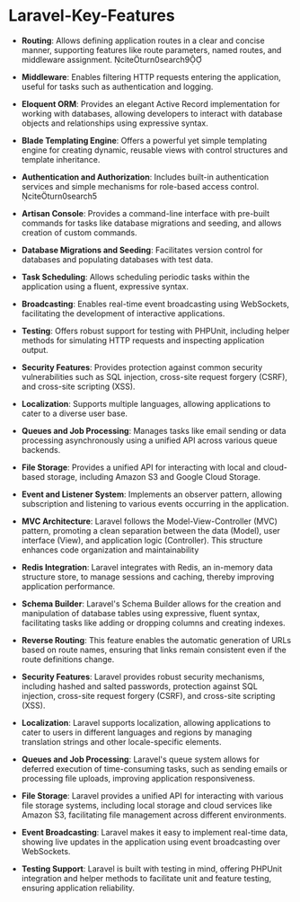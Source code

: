 # Laravel-Key-Features

- **Routing**: Allows defining application routes in a clear and concise manner, supporting features like route parameters, named routes, and middleware assignment. citeturn0search9

- **Middleware**: Enables filtering HTTP requests entering the application, useful for tasks such as authentication and logging.

- **Eloquent ORM**: Provides an elegant Active Record implementation for working with databases, allowing developers to interact with database objects and relationships using expressive syntax.

- **Blade Templating Engine**: Offers a powerful yet simple templating engine for creating dynamic, reusable views with control structures and template inheritance.

- **Authentication and Authorization**: Includes built-in authentication services and simple mechanisms for role-based access control. citeturn0search5

- **Artisan Console**: Provides a command-line interface with pre-built commands for tasks like database migrations and seeding, and allows creation of custom commands.

- **Database Migrations and Seeding**: Facilitates version control for databases and populating databases with test data.

- **Task Scheduling**: Allows scheduling periodic tasks within the application using a fluent, expressive syntax.

- **Broadcasting**: Enables real-time event broadcasting using WebSockets, facilitating the development of interactive applications.

- **Testing**: Offers robust support for testing with PHPUnit, including helper methods for simulating HTTP requests and inspecting application output.

- **Security Features**: Provides protection against common security vulnerabilities such as SQL injection, cross-site request forgery (CSRF), and cross-site scripting (XSS).

- **Localization**: Supports multiple languages, allowing applications to cater to a diverse user base.

- **Queues and Job Processing**: Manages tasks like email sending or data processing asynchronously using a unified API across various queue backends.

- **File Storage**: Provides a unified API for interacting with local and cloud-based storage, including Amazon S3 and Google Cloud Storage.

- **Event and Listener System**: Implements an observer pattern, allowing subscription and listening to various events occurring in the application.
- **MVC Architecture**: Laravel follows the Model-View-Controller (MVC) pattern, promoting a clean separation between the data (Model), user interface (View), and application logic (Controller). This structure enhances code organization and maintainability

- **Redis Integration**: Laravel integrates with Redis, an in-memory data structure store, to manage sessions and caching, thereby improving application performance.

- **Schema Builder**: Laravel's Schema Builder allows for the creation and manipulation of database tables using expressive, fluent syntax, facilitating tasks like adding or dropping columns and creating indexes.

- **Reverse Routing**: This feature enables the automatic generation of URLs based on route names, ensuring that links remain consistent even if the route definitions change.

- **Security Features**: Laravel provides robust security mechanisms, including hashed and salted passwords, protection against SQL injection, cross-site request forgery (CSRF), and cross-site scripting (XSS).

- **Localization**: Laravel supports localization, allowing applications to cater to users in different languages and regions by managing translation strings and other locale-specific elements.

- **Queues and Job Processing**: Laravel's queue system allows for deferred execution of time-consuming tasks, such as sending emails or processing file uploads, improving application responsiveness.

- **File Storage**: Laravel provides a unified API for interacting with various file storage systems, including local storage and cloud services like Amazon S3, facilitating file management across different environments.

- **Event Broadcasting**: Laravel makes it easy to implement real-time data, showing live updates in the application using event broadcasting over WebSockets.

- **Testing Support**: Laravel is built with testing in mind, offering PHPUnit integration and helper methods to facilitate unit and feature testing, ensuring application reliability.
